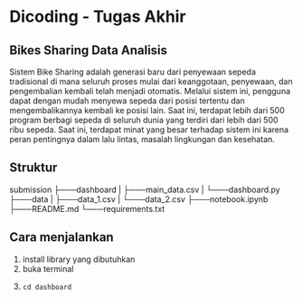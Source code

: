# Dicoding - Tugas Akhir 
## Bikes Sharing Data Analisis
Sistem Bike Sharing adalah generasi baru dari penyewaan sepeda tradisional di mana seluruh proses mulai dari keanggotaan, penyewaan, dan pengembalian 
kembali telah menjadi otomatis. Melalui sistem ini, pengguna dapat dengan mudah menyewa sepeda dari posisi tertentu dan mengembalikannya 
kembali ke posisi lain. Saat ini, terdapat lebih dari 500 program berbagi sepeda di seluruh dunia yang terdiri dari 
lebih dari 500 ribu sepeda. Saat ini, terdapat minat yang besar terhadap sistem ini karena peran pentingnya dalam lalu lintas, 
masalah lingkungan dan kesehatan.

## Struktur
<p>submission  
├───dashboard  
| ├───main_data.csv  
| └───dashboard.py  
├───data  
| ├───data_1.csv  
| └───data_2.csv  
├───notebook.ipynb  
├───README.md  
└───requirements.txt  
</p>

## Cara menjalankan
1. install library yang dibutuhkan
3. buka terminal
4. <pre><code>cd dashboard</code></pre>
